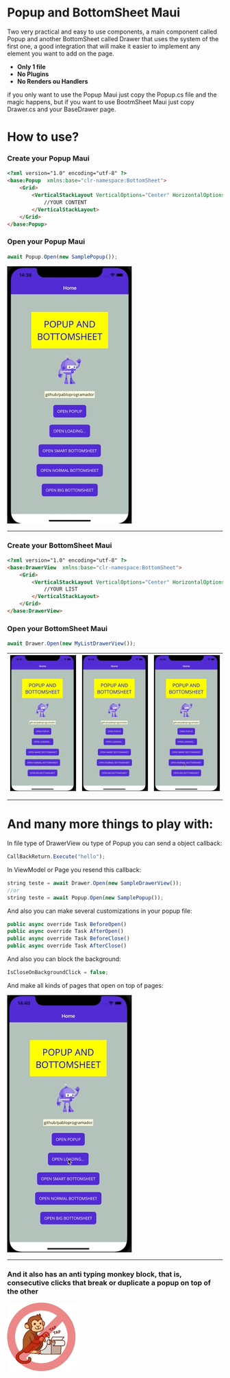 # Popup and BottomSheet Maui

Two very practical and easy to use components, a main component called Popup and another BottomSheet called Drawer that uses the system of the first one, a good integration that will make it easier to implement any element you want to add on the page.
- **Only 1 file**
- **No Plugins**
- **No Renders ou Handlers**

if you only want to use the Popup Maui just copy the Popup.cs file and the magic happens, but if you want to use BootmSheet Maui just copy Drawer.cs and your BaseDrawer page.


# How to use?

### Create your Popup Maui

```html
<?xml version="1.0" encoding="utf-8" ?>
<base:Popup  xmlns:base="clr-namespace:BottomSheet">
    <Grid>
        <VerticalStackLayout VerticalOptions="Center" HorizontalOptions="Center">
            //YOUR CONTENT
        </VerticalStackLayout>
    </Grid>
</base:Popup>
```
### Open your Popup Maui

```javascript
await Popup.Open(new SamplePopup());
```
<img src="https://raw.githubusercontent.com/pabloprogramador/BottomSheetMaui/main/Images/popup1.gif" height="600">

------------
### Create your BottomSheet Maui

```html
<?xml version="1.0" encoding="utf-8" ?>
<base:DrawerView  xmlns:base="clr-namespace:BottomSheet">
    <Grid>
        <VerticalStackLayout VerticalOptions="Center" HorizontalOptions="Center">
            //YOUR LIST
        </VerticalStackLayout>
    </Grid>
</base:DrawerView>
```
### Open your BottomSheet Maui

```javascript
await Drawer.Open(new MyListDrawerView());
```
|<img src="https://raw.githubusercontent.com/pabloprogramador/BottomSheetMaui/main/Images/popup3.gif" >|<img src="https://raw.githubusercontent.com/pabloprogramador/BottomSheetMaui/main/Images/popup6.gif" >|<img src="https://raw.githubusercontent.com/pabloprogramador/BottomSheetMaui/main/Images/popup5.gif" >|
|--|--|--|




------------
# And many more things to play with:

In file type of DrawerView ou type of Popup you can send a object callback:
```javascript
CallBackReturn.Execute("hello");
```
In ViewModel or Page you resend this callback:
```javascript
string teste = await Drawer.Open(new SampleDrawerView());
//or
string teste = await Popup.Open(new SamplePopup());
```
And also you can make several customizations in your popup file:

```javascript
public async override Task BeforeOpen()
public async override Task AfterOpen()
public async override Task BeforeClose()
public async override Task AfterClose()
```
And also you can block the background:
```javascript
IsCloseOnBackgroundClick = false;
```

And make all kinds of pages that open on top of pages:

<img src="https://raw.githubusercontent.com/pabloprogramador/BottomSheetMaui/main/Images/popup2.gif" height="600">

------------


### And it also has an anti typing monkey block, that is, consecutive clicks that break or duplicate a popup on top of the other

<img src="https://raw.githubusercontent.com/pabloprogramador/BottomSheetMaui/main/Images/monkey.png" height="160">


